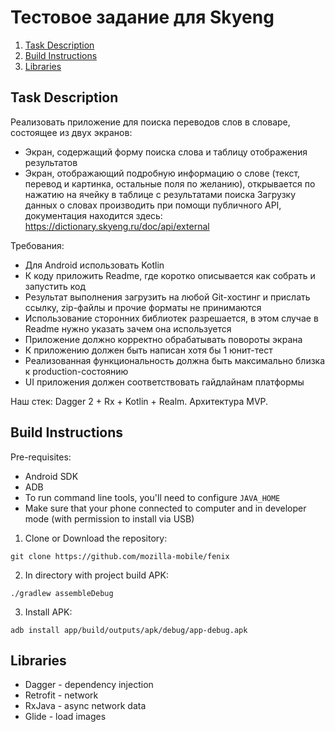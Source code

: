 # Тестовое задание для Skyeng

1. [Task Description](#task-description)
2. [Build Instructions](#build-instructions)
3. [Libraries](#libraries)

## Task Description

Реализовать приложение для поиска переводов слов в словаре, состоящее из двух экранов:
- Экран, содержащий форму поиска слова и таблицу отображения результатов
- Экран, отображающий подробную информацию о слове (текст, перевод и картинка, остальные поля по желанию), открывается по нажатию на ячейку в таблице с результатами поиска
Загрузку данных о словах производить при помощи публичного API, документация находится здесь: https://dictionary.skyeng.ru/doc/api/external

Требования:
- Для Android использовать Kotlin
- К коду приложить Readme, где коротко описывается как собрать и запустить код
- Результат выполнения загрузить на любой Git-хостинг и прислать ссылку, zip-файлы и прочие форматы не принимаются
- Использование сторонних библиотек разрешается, в этом случае в Readme нужно указать зачем она используется
- Приложение должно корректно обрабатывать повороты экрана
- К приложению должен быть написан хотя бы 1 юнит-тест
- Реализованная функциональность должна быть максимально близка к production-состоянию
- UI приложения должен соответствовать гайдлайнам платформы  

Наш стек: Dagger 2 + Rx + Kotlin + Realm. Архитектура MVP.

## Build Instructions

Pre-requisites:
* Android SDK
* ADB
* To run command line tools, you'll need to configure `JAVA_HOME`
* Make sure that your phone connected to computer and in developer mode (with permission to install via USB)

1. Clone or Download the repository:

  ```shell
  git clone https://github.com/mozilla-mobile/fenix
  ```

2. In directory with project build APK:

  ```shell
  ./gradlew assembleDebug
  ```

3. Install APK:

  ```
  adb install app/build/outputs/apk/debug/app-debug.apk  
  ```
  
## Libraries

* Dagger - dependency injection
* Retrofit - network
* RxJava - async network data
* Glide - load images